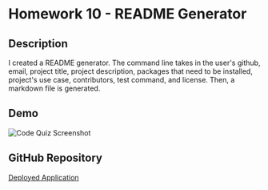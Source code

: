 # Homework 10 - README Generator

## Description

I created a README generator.  The command line takes in the user's github, email, project title, project description, packages that need to be installed, project's use case, contributors, test command, and license.  Then, a markdown file is generated.

## Demo

![Code Quiz Screenshot](Develop/Assets/Demo.gif "Code Quiz Screenshot")

## GitHub Repository

[Deployed Application](https://github.com/samrapow/homework10-readme-generator)